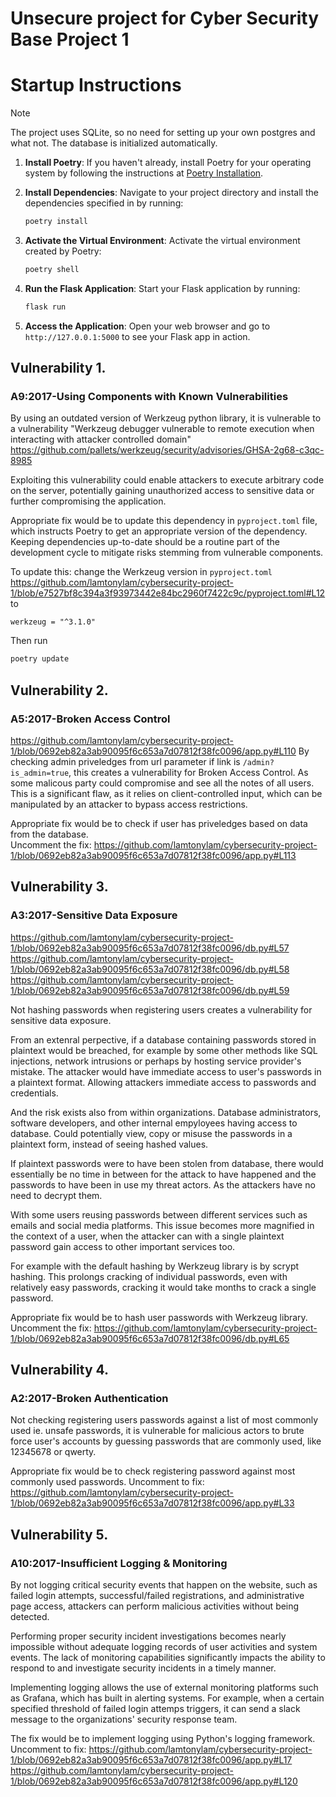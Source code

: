 # Unsecure project for Cyber Security Base Project 1

# Startup Instructions

> [!NOTE]
> The project uses SQLite, so no need for setting up your own postgres and what not. The database is initialized automatically.

1. **Install Poetry**: If you haven't already, install Poetry for your operating system by following the instructions at [Poetry Installation](https://python-poetry.org/docs/#installation).

2. **Install Dependencies**: Navigate to your project directory and install the dependencies specified in by running:

    ```bash
    poetry install
    ```

3. **Activate the Virtual Environment**: Activate the virtual environment created by Poetry:

    ```bash
    poetry shell
    ```

4. **Run the Flask Application**: Start your Flask application by running:

    ```bash
    flask run
    ```

5. **Access the Application**: Open your web browser and go to `http://127.0.0.1:5000` to see your Flask app in action.

## Vulnerability 1.

### A9:2017-Using Components with Known Vulnerabilities

By using an outdated version of Werkzeug python library, it is vulnerable to a vulnerability "Werkzeug debugger vulnerable to remote execution when interacting with attacker controlled domain"
https://github.com/pallets/werkzeug/security/advisories/GHSA-2g68-c3qc-8985

Exploiting this vulnerability could enable attackers to execute arbitrary code on the server, potentially gaining unauthorized access to sensitive data or further compromising the application.

Appropriate fix would be to update this dependency in `pyproject.toml` file, which instructs Poetry to get an appropriate version of the dependency. Keeping dependencies up-to-date should be a routine part of the development cycle to mitigate risks stemming from vulnerable components.

To update this: change the Werkzeug version in `pyproject.toml` https://github.com/lamtonylam/cybersecurity-project-1/blob/e7527bf8c394a3f93973442e84bc2960f7422c9c/pyproject.toml#L12 to

```
werkzeug = "^3.1.0"
```

Then run

```bash
poetry update
```

## Vulnerability 2.

### A5:2017-Broken Access Control

https://github.com/lamtonylam/cybersecurity-project-1/blob/0692eb82a3ab90095f6c653a7d07812f38fc0096/app.py#L110
By checking admin priveledges from url parameter if link is `/admin?is_admin=true`, this creates a vulnerability for Broken Access Control. As some malicous party could compromise and see all the notes of all users. This is a significant flaw, as it relies on client-controlled input, which can be manipulated by an attacker to bypass access restrictions.

Appropriate fix would be to check if user has priveledges based on data from the database.  
Uncomment the fix:
https://github.com/lamtonylam/cybersecurity-project-1/blob/0692eb82a3ab90095f6c653a7d07812f38fc0096/app.py#L113

## Vulnerability 3.

### A3:2017-Sensitive Data Exposure

https://github.com/lamtonylam/cybersecurity-project-1/blob/0692eb82a3ab90095f6c653a7d07812f38fc0096/db.py#L57
https://github.com/lamtonylam/cybersecurity-project-1/blob/0692eb82a3ab90095f6c653a7d07812f38fc0096/db.py#L58
https://github.com/lamtonylam/cybersecurity-project-1/blob/0692eb82a3ab90095f6c653a7d07812f38fc0096/db.py#L59

Not hashing passwords when registering users creates a vulnerability for sensitive data exposure.

From an extenral perpective, if a database containing passwords stored in plaintext would be breached, for example by some other methods like SQL injections, network intrusions or perhaps by hosting service provider's mistake. The attacker would have immediate access to user's passwords in a plaintext format. Allowing attackers immediate access to passwords and credentials.

And the risk exists also from within organizations. Database administrators, software developers, and other internal empyloyees having access to database. Could potentially view, copy or misuse the passwords in a plaintext form, instead of seeing hashed values.

If plaintext passwords were to have been stolen from database, there would essentially be no time in between for the attack to have happened and the passwords to have been in use my threat actors.
As the attackers have no need to decrypt them.

With some users reusing passwords between different services such as emails and social media platforms. This issue becomes more magnified in the context of a user, when the attacker can with a single plaintext password gain access to other important services too.

For example with the default hashing by Werkzeug library is by scrypt hashing.
This prolongs cracking of individual passwords, even with relatively easy passwords, cracking it would take months to crack a single password.

Appropriate fix would be to hash user passwords with Werkzeug library.  
Uncomment the fix:
https://github.com/lamtonylam/cybersecurity-project-1/blob/0692eb82a3ab90095f6c653a7d07812f38fc0096/db.py#L65

## Vulnerability 4.

### A2:2017-Broken Authentication

Not checking registering users passwords against a list of most commonly used ie. unsafe passwords, it is vulnerable for malicious actors to brute force user's accounts by guessing passwords that are commonly used, like 12345678 or qwerty.

Appropriate fix would be to check registering password against most commonly used passwords.
Uncomment to fix:
https://github.com/lamtonylam/cybersecurity-project-1/blob/0692eb82a3ab90095f6c653a7d07812f38fc0096/app.py#L33

## Vulnerability 5.

### A10:2017-Insufficient Logging & Monitoring

By not logging critical security events that happen on the website, such as failed login attempts, successful/failed registrations, and administrative page access, attackers can perform malicious activities without being detected.

Performing proper security incident investigations becomes nearly impossible without adequate logging records of user activities and system events. The lack of monitoring capabilities significantly impacts the ability to respond to and investigate security incidents in a timely manner.

Implementing logging allows the use of external monitoring platforms such as Grafana, which has built in alerting systems.
For example, when a certain specified threshold of failed login attemps triggers, it can send a slack message to the organizations' security response team.

The fix would be to implement logging using Python's logging framework.  
Uncomment to fix:
https://github.com/lamtonylam/cybersecurity-project-1/blob/0692eb82a3ab90095f6c653a7d07812f38fc0096/app.py#L17
https://github.com/lamtonylam/cybersecurity-project-1/blob/0692eb82a3ab90095f6c653a7d07812f38fc0096/app.py#L120
